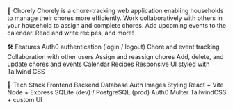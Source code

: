 📝 Chorely
Chorely is a chore-tracking web application enabling households to manage their chores more efficiently. Work collaboratively with others in your household to assign and complete chores. Add upcoming events to the calendar. Read and write recipes, and more!

🛠️ Features
Auth0 authentication (login / logout)
Chore and event tracking
Collaboration with other users
Assign and reassign chores
Add, delete, and update chores and events
Calendar
Recipes
Responsive UI styled with Tailwind CSS

🧱 Tech Stack
Frontend	Backend	Database	Auth	Images	Styling
React + Vite	Node + Express	SQLite (dev) / PostgreSQL (prod)	Auth0	Multer TailwindCSS + custom UI
